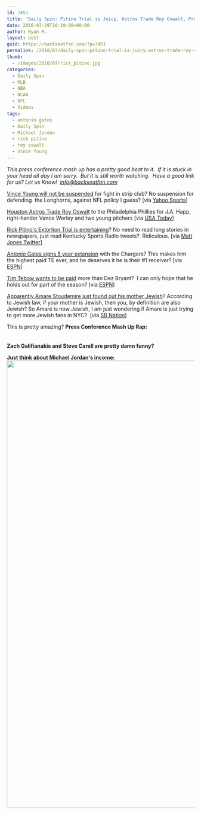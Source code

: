 ```yaml
---
id: 7451
title: 'Daily Spin: Pitino Trial is Juicy, Astros Trade Roy Oswalt, Press Conference Mash Up'
date: 2010-07-29T10:19:08+00:00
author: Ryan M.
layout: post
guid: https://backseatfan.com/?p=7451
permalink: /2010/07/daily-spin-pitino-trial-is-juicy-astros-trade-roy-oswalt-press-conference-mash-up/
thumb:
  - /images/2010/07/rick_pitino.jpg
categories:
  - Daily Spin
  - MLB
  - NBA
  - NCAA
  - NFL
  - Videos
tags:
  - antonio gates
  - Daily Spin
  - Michael Jordan
  - rick pitino
  - roy oswalt
  - Vince Young
---
```


<div class="entry">
  <p>
    <em>This press conference mash up has a pretty good beat to it.  If it is stuck in your head all day I am sorry.  But it is still worth watching.  Have a good link for us? Let us Know!  <a href="mailto:info@backseatfan.com">info@backseatfan.com</a></em>
  </p>

  <p>
    <a href="https://sports.yahoo.com/nfl/rumors/post/Titans-QB-Young-not-facing-penalty?urn=nfl-258932">Vince Young will not be suspended</a> for fight in strip club? No suspension for defending  the Longhorns, against NFL policy I guess? [via <a href="https://sports.yahoo.com/nfl/rumors/post/Titans-QB-Young-not-facing-penalty?urn=nfl-258932">Yahoo Sports</a>]
  </p>

  <p>
    <a href="https://content.usatoday.com/communities/dailypitch/post/2010/07/phillies-and-astros-agree-on-trade-await-roy-oswalts-approval-/1">Houston Astros Trade Roy Oswalt</a> to the Philadelphia Phillies for J.A. Happ, right-hander Vance Worley and two young pitchers [via <a href="https://content.usatoday.com/communities/dailypitch/post/2010/07/phillies-and-astros-agree-on-trade-await-roy-oswalts-approval-/1">USA Today</a>]
  </p>

  <p>
    <a href="https://twitter.com/KySportsRadio">Rick Pitino's Extortion Trial is entertaining</a>? No need to read long stories in newspapers, just read Kentucky Sports Radio tweets?  Ridiculous. [via <a href="https://twitter.com/KySportsRadio">Matt Jones Twitter</a>]
  </p>

  <p>
    <a href="https://sports.espn.go.com/nfl/news/story?id=5418271">Antonio Gates signs 5 year extension</a> with the Chargers? This makes him the highest paid TE ever, and he deserves it he is their #1 receiver? [via <a href="https://sports.espn.go.com/nfl/news/story?id=5418271">ESPN</a>]
  </p>

  <p>
    <a href="https://sports.espn.go.com/nfl/news/story?id=5417778">Tim Tebow wants to be paid</a> more than Dez Bryant?  I can only hope that he holds out for part of the season? [via <a href="https://sports.espn.go.com/nfl/news/story?id=5417778">ESPN</a>]
  </p>

  <p>
    <a href="https://www.sbnation.com/2010/7/28/1592559/amare-stoudemire-knicks-jewish-israeli-national-team">Apparently Amare Stoudemire just found out his mother Jewish</a>? According to Jewish law, if your mother is Jewish, then you, by definition are also Jewish? So Amare is now Jewish, I am just wondering if Amare is just trying to get more Jewish fans in NYC?  [via <a href="https://www.sbnation.com/2010/7/28/1592559/amare-stoudemire-knicks-jewish-israeli-national-team">SB Nation</a>]
  </p>

  <p>
    This is pretty amazing? <strong>Press Conference Mash Up Rap:</strong><br /> <br /> <strong><br /> Zach Galifianakis and Steve Carell are pretty damn funny?</strong><br />
  </p>

  <p>
    <strong>Just think about Michael Jordan's income:</strong><br /> <img class="size-full wp-image-7452 alignnone" title="MJSalary" src="/images/2010/07/MJSalary.jpg" alt="" width="511" height="1196" srcset="/images/2010/07/MJSalary.jpg 730w, /images/2010/07/MJSalary-128x300.jpg 128w, /images/2010/07/MJSalary-437x1024.jpg 437w" sizes="(max-width: 511px) 100vw, 511px" />
  </p>
</div>
